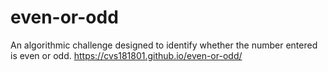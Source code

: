 # even-or-odd
An algorithmic challenge designed to identify whether the number entered is even or odd.
https://cvs181801.github.io/even-or-odd/
